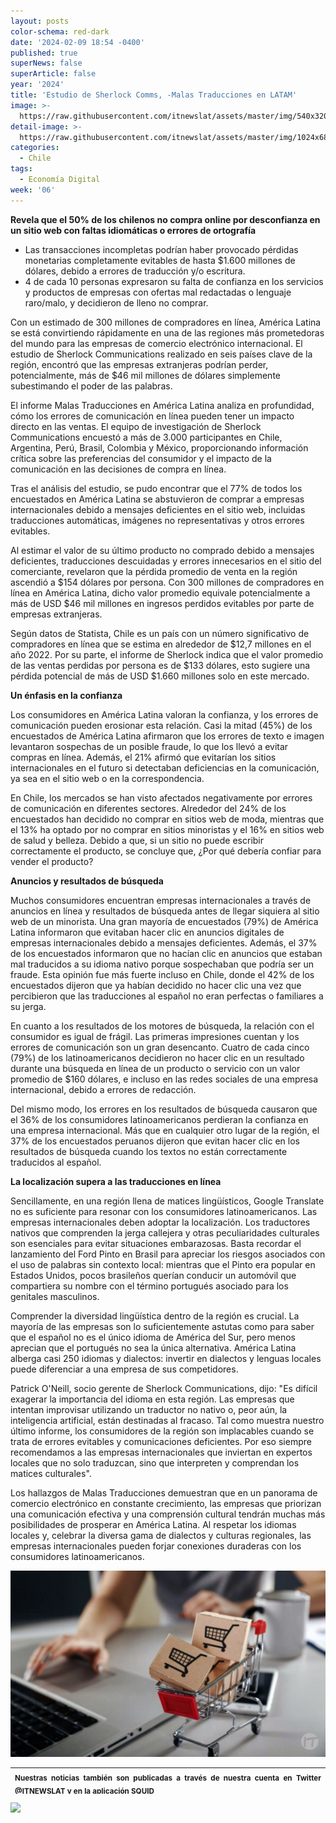 ```yaml
---
layout: posts
color-schema: red-dark
date: '2024-02-09 18:54 -0400'
published: true
superNews: false
superArticle: false
year: '2024'
title: 'Estudio de Sherlock Comms, -Malas Traducciones en LATAM'
image: >-
  https://raw.githubusercontent.com/itnewslat/assets/master/img/540x320/Carrito-de-Compras-p.jpg
detail-image: >-
  https://raw.githubusercontent.com/itnewslat/assets/master/img/1024x680/Carrito-de-Compras-g.jpg
categories:
  - Chile
tags:
  - Economía Digital
week: '06'
---
```

**Revela que el 50% de los chilenos no compra online por desconfianza en un sitio web con faltas idiomáticas o errores de ortografía**

- Las transacciones incompletas podrían haber provocado pérdidas monetarias completamente evitables de hasta $1.600 millones de dólares, debido a errores de traducción y/o escritura.
- 4 de cada 10 personas expresaron su falta de confianza en los servicios y productos de empresas con ofertas mal redactadas o lenguaje raro/malo, y decidieron de lleno no comprar.


Con un estimado de 300 millones de compradores en línea, América Latina se está convirtiendo rápidamente en una de las regiones más prometedoras del mundo para las empresas de comercio electrónico internacional. El estudio de Sherlock Communications realizado en seis países clave de la región, encontró que las empresas extranjeras podrían perder, potencialmente, más de $46 mil millones de dólares simplemente subestimando el poder de las palabras.

El informe Malas Traducciones en América Latina analiza en profundidad, cómo los errores de comunicación en línea pueden tener un impacto directo en las ventas. El equipo de investigación de Sherlock Communications encuestó a más de 3.000 participantes en Chile, Argentina, Perú, Brasil, Colombia y México, proporcionando información crítica sobre las preferencias del consumidor y el impacto de la comunicación en las decisiones de compra en línea.

Tras el análisis del estudio, se pudo encontrar que el 77% de todos los encuestados en América Latina se abstuvieron de comprar a empresas internacionales debido a mensajes deficientes en el sitio web, incluidas traducciones automáticas, imágenes no representativas y otros errores evitables.

Al estimar el valor de su último producto no comprado debido a mensajes deficientes, traducciones descuidadas y errores innecesarios en el sitio del comerciante, revelaron que la pérdida promedio de venta en la región ascendió a $154 dólares por persona. Con 300 millones de compradores en línea en América Latina, dicho valor promedio equivale potencialmente a más de USD $46 mil millones en ingresos perdidos evitables por parte de empresas extranjeras.

Según datos de Statista, Chile es un país con un número significativo de compradores en línea que se estima en alrededor de $12,7 millones en el año 2022. Por su parte, el informe de Sherlock indica que el valor promedio de las ventas perdidas por persona es de $133 dólares, esto sugiere una pérdida potencial de más de USD $1.660 millones solo en este mercado.

**Un énfasis en la confianza**

Los consumidores en América Latina valoran la confianza, y los errores de comunicación pueden erosionar esta relación. Casi la mitad (45%) de los encuestados de América Latina afirmaron que los errores de texto e imagen levantaron sospechas de un posible fraude, lo que los llevó a evitar compras en línea. Además, el 21% afirmó que evitarían los sitios internacionales en el futuro si detectaban deficiencias en la comunicación, ya sea en el sitio web o en la correspondencia.

En Chile, los mercados se han visto afectados negativamente por errores de comunicación en diferentes sectores. Alrededor del 24% de los encuestados han decidido no comprar en sitios web de moda, mientras que el 13% ha optado por no comprar en sitios minoristas y el 16% en sitios web de salud y belleza. Debido a que, si un sitio no puede escribir correctamente el producto, se concluye que, ¿Por qué debería confiar para vender el producto?

**Anuncios y resultados de búsqueda**

Muchos consumidores encuentran empresas internacionales a través de anuncios en línea y resultados de búsqueda antes de llegar siquiera al sitio web de un minorista. Una gran mayoría de encuestados (79%) de América Latina informaron que evitaban hacer clic en anuncios digitales de empresas internacionales debido a mensajes deficientes. Además, el 37% de los encuestados informaron que no hacían clic en anuncios que estaban mal traducidos a su idioma nativo porque sospechaban que podría ser un fraude. Esta opinión fue más fuerte incluso en Chile, donde el 42% de los encuestados dijeron que ya habían decidido no hacer clic una vez que percibieron que las traducciones al español no eran perfectas o familiares a su jerga.

En cuanto a los resultados de los motores de búsqueda, la relación con el consumidor es igual de frágil. Las primeras impresiones cuentan y los errores de comunicación son un gran desencanto. Cuatro de cada cinco (79%) de los latinoamericanos decidieron no hacer clic en un resultado durante una búsqueda en línea de un producto o servicio con un valor promedio de $160 dólares, e incluso en las redes sociales de una empresa internacional, debido a errores de redacción.

Del mismo modo, los errores en los resultados de búsqueda causaron que el 36% de los consumidores latinoamericanos perdieran la confianza en una empresa internacional. Más que en cualquier otro lugar de la región, el 37% de los encuestados peruanos dijeron que evitan hacer clic en los resultados de búsqueda cuando los textos no están correctamente traducidos al español.

**La localización supera a las traducciones en línea**

Sencillamente, en una región llena de matices lingüísticos, Google Translate no es suficiente para resonar con los consumidores latinoamericanos. Las empresas internacionales deben adoptar la localización. Los traductores nativos que comprenden la jerga callejera y otras peculiaridades culturales son esenciales para evitar situaciones embarazosas. Basta recordar el lanzamiento del Ford Pinto en Brasil para apreciar los riesgos asociados con el uso de palabras sin contexto local: mientras que el Pinto era popular en Estados Unidos, pocos brasileños querían conducir un automóvil que compartiera su nombre con el término portugués asociado para los genitales masculinos.

Comprender la diversidad lingüística dentro de la región es crucial. La mayoría de las empresas son lo suficientemente astutas como para saber que el español no es el único idioma de América del Sur, pero menos aprecian que el portugués no sea la única alternativa. América Latina alberga casi 250 idiomas y dialectos: invertir en dialectos y lenguas locales puede diferenciar a una empresa de sus competidores.

Patrick O'Neill, socio gerente de Sherlock Communications, dijo: "Es difícil exagerar la importancia del idioma en esta región. Las empresas que intentan improvisar utilizando un traductor no nativo o, peor aún, la inteligencia artificial, están destinadas al fracaso. Tal como muestra nuestro último informe, los consumidores de la región son implacables cuando se trata de errores evitables y comunicaciones deficientes. Por eso siempre recomendamos a las empresas internacionales que inviertan en expertos locales que no solo traduzcan, sino que interpreten y comprendan los matices culturales".

Los hallazgos de Malas Traducciones demuestran que en un panorama de comercio electrónico en constante crecimiento, las empresas que priorizan una comunicación efectiva y una comprensión cultural tendrán muchas más posibilidades de prosperar en América Latina. Al respetar los idiomas locales y, celebrar la diversa gama de dialectos y culturas regionales, las empresas internacionales pueden forjar conexiones duraderas con los consumidores latinoamericanos.

![](https://raw.githubusercontent.com/itnewslat/assets/master/img/540x320/Carrito-de-Compras-p.jpg)

<table style="height: 42px;" width="569">
<tbody>
<tr>
<td style="text-align: justify;"><sub><strong>Nuestras noticias también son publicadas a través de nuestra cuenta en Twitter <a href="https://twitter.com/itnewslat?lang=es">@ITNEWSLAT</a> y en la aplicación <a href="https://squidapp.co/en/">SQUID</a></strong></sub></td>
</tr>
</tbody>
</table>

<img src="https://tracker.metricool.com/c3po.jpg?hash=56f88a41e39ab42c063cc51676587a04"/>
